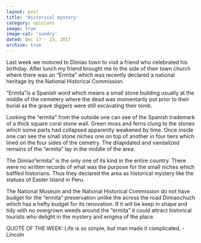 ```yaml
---
layout: post
title: 'Historical mystery'
category: opinions
image: true
image-cat: 'sundry'
dated: Dec 17 - 23, 2017
archive: true
---
```


Last week we motored to Dimiao town to visit a friend who celebrated his birthday. After lunch my friend brought me to the side of their town church where there was an “Ermita” which was recently declared a national heritage by the National Historical Commission.

“Ermita”is a Spanish word which means a small stone building usually at the middle of the cemetery where the dead was momentarily  put prior to their burial as the grave diggers were still excavating their tomb.

Looking the “ermita” from the outside one can see of the Spanish trademark of a thick square coral stone wall. Green moss and ferns clung to the stones which some parts had collapsed apparently weakened by time. Once inside one can see the small stone niches one on top of another in four tiers which lined on the four sides of the cemetry. The dilapidated and vandalized remains of the “ermita”  lay in the middle of the area.

The Dimiao“ermita” is the only one of its kind in the entire country. There were no written records of what was the purpose for the small niches which baffled historians. Thus they declared the area as historical mystery like the statues of Easter Island in Peru.

The National Museum and the National Historical Commission do not have budget for the “ermita” preservation unlike the across the road Dimiaochuch which has a hefty budget for its renovation. If it will be keep in shape and tidy with no overgrown weeds around the “ermita” it could attract historical tourists who delight in the mystery and enigma of the place.

QUOTE OF THE WEEK: Life is so simple, but man made it complicated. - Lincoln



	
